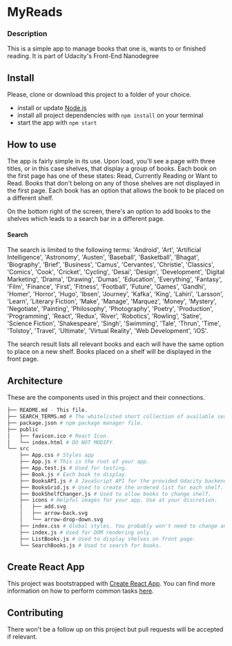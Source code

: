 # MyReads 

### Description

This is a simple app to manage books that one is, wants to or finished reading. It is part of Udacity's Front-End Nanodegree

## Install

Please, clone or download this project to a folder of your choice.

* install or update [Node.js](https://nodejs.org/en/)
* install all project dependencies with `npm install` on your terminal
* start the app with `npm start`

## How to use

The app is fairly simple in its use. Upon load, you'll see a page with three titles, or in this case shelves, that display a group of books. Each book on the first page has one of these states: Read, Currently Reading or Want to Read. Books that don't belong on any of those shelves are not displayed in the first page. Each book has an option that allows the book to be placed on a different shelf.

On the bottom right of the screen, there's an option to add books to the shelves which leads to a search bar in a different page.

#### Search

The search is limited to the following terms: 'Android', 'Art', 'Artificial Intelligence', 'Astronomy', 'Austen', 'Baseball', 'Basketball', 'Bhagat', 'Biography', 'Brief', 'Business', 'Camus', 'Cervantes', 'Christie', 'Classics', 'Comics', 'Cook', 'Cricket', 'Cycling', 'Desai', 'Design', 'Development', 'Digital Marketing', 'Drama', 'Drawing', 'Dumas', 'Education', 'Everything', 'Fantasy', 'Film', 'Finance', 'First', 'Fitness', 'Football', 'Future', 'Games', 'Gandhi', 'Homer', 'Horror', 'Hugo', 'Ibsen', 'Journey', 'Kafka', 'King', 'Lahiri', 'Larsson', 'Learn', 'Literary Fiction', 'Make', 'Manage', 'Marquez', 'Money', 'Mystery', 'Negotiate', 'Painting', 'Philosophy', 'Photography', 'Poetry', 'Production', 'Programming', 'React', 'Redux', 'River', 'Robotics', 'Rowling', 'Satire', 'Science Fiction', 'Shakespeare', 'Singh', 'Swimming', 'Tale', 'Thrun', 'Time', 'Tolstoy', 'Travel', 'Ultimate', 'Virtual Reality', 'Web Development', 'iOS'.

The search result lists all relevant books and each will have the same option to place on a new shelf. Books placed on a shelf will be displayed in the front page.

## Architecture

These are the components used in this project and their connections.
```bash
├── README.md - This file.
├── SEARCH_TERMS.md # The whitelisted short collection of available search terms.
├── package.json # npm package manager file.
├── public
│   ├── favicon.ico # React Icon.
│   └── index.html # DO NOT MODIFY.
└── src
    ├── App.css # Styles app
    ├── App.js # This is the root of your app.
    ├── App.test.js # Used for testing.
    ├── Book.js # Each book to display.
    ├── BooksAPI.js # A JavaScript API for the provided Udacity backend.
    ├── BooksGrid.js # Used to create the ordered list for each shelf.
    ├── BookShelfChanger.js # Used to allow books to change shelf.
    ├── icons # Helpful images for your app. Use at your discretion.
    │   ├── add.svg
    │   ├── arrow-back.svg
    │   └── arrow-drop-down.svg
    ├── index.css # Global styles. You probably won't need to change anything here.
    ├── index.js # Used for DOM rendering only.
    ├── ListBooks.js # Used to display shelves on front page.
    └── SearchBooks.js # Used to search for books.
```

## Create React App

This project was bootstrapped with [Create React App](https://github.com/facebookincubator/create-react-app). You can find more information on how to perform common tasks [here](https://github.com/facebookincubator/create-react-app/blob/master/packages/react-scripts/template/README.md).

## Contributing

There won't be a follow up on this project but pull requests will be accepted if relevant.
